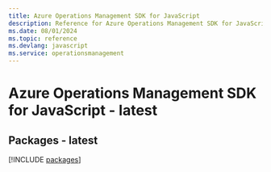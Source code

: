 ```yaml
---
title: Azure Operations Management SDK for JavaScript
description: Reference for Azure Operations Management SDK for JavaScript
ms.date: 08/01/2024
ms.topic: reference
ms.devlang: javascript
ms.service: operationsmanagement
---
```

# Azure Operations Management SDK for JavaScript - latest
## Packages - latest
[!INCLUDE [packages](operations-management-index.md)]